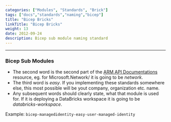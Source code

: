 ```yaml
---
categories: ["Modules", "Standards", "Brick"]
tags: ["docs","standards","naming","bicep"]
title: "Bicep Bricks"
linkTitle: "Bicep Bricks"
weight: 13
date: 2012-09-24
description: Bicep sub module naming standard
---
```

<hr>

### Bicep Sub Modules
- The second word is the second part of the [ARM API Documentations](https://docs.microsoft.com/en-us/azure/templates/) resource, eg. for Microsoft.Network/ it is going to be _network_.
- The third word is _easy_. If you implementing these standards somewhere else, this most possible will be yout company, organization etc. name.
- Any subsequent words should clearly state, what that module is used for. If it is deploying a DataBricks workspace it is going to be _databricks-workspace_.

Example: `bicep-managedidentity-easy-user-managed-identity`